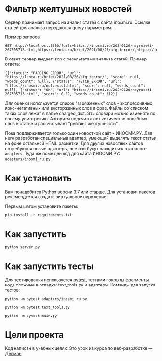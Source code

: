 # Фильтр желтушных новостей

Сервер принимает запрос на анализ статей с сайта inosmi.ru. Cсылки статей для анализа передаются query параметром.

Пример запроса:

```
GET http://localhost:8080/?urls=https://inosmi.ru/20240120/neyroseti-267505713.html,https://lenta.ru/brief/2021/08/26/afg_terror/,https://inosmi.ru/not/exist.html
```

В ответ сервер выдает json с результатами анализа статей. Пример ответа:
```
[{"status": "PARSING_ERROR", "url": "https://lenta.ru/brief/2021/08/26/afg_terror/", "score": null, "words_count": null}, {"status": "FETCH_ERROR", "url": "https://inosmi.ru/not/exist.html", "score": null, "words_count": null}, {"status": "OK", "url": "https://inosmi.ru/20240120/neyroseti-267505713.html", "score": 0.82, "words_count": 612}]
```

Для оценки используется список "заряженных" слов - экспрессивных, ярко-негативных или восторженных слов и фраз. Файлы со списком таких слов лежат в папке charged_dict.
Эти словари можно изменять по своему усмотрению. Алгоритм подсчитывает количество подобных слов в статье и рассчитывает "рейтинг желтушности".

Пока поддерживается только один новостной сайт - [ИНОСМИ.РУ](https://inosmi.ru/). Для него разработан специальный адаптер, умеющий выделять текст статьи на фоне остальной HTML разметки. Для других новостных сайтов потребуются новые адаптеры, все они будут находиться в каталоге `adapters`. Туда же помещен код для сайта ИНОСМИ.РУ: `adapters/inosmi_ru.py`.

# Как установить

Вам понадобится Python версии 3.7 или старше. Для установки пакетов рекомендуется создать виртуальное окружение.

Первым шагом установите пакеты:

```
pip install -r requirements.txt
```

# Как запустить

```
python server.py
```

# Как запустить тесты

Для тестирования используется [pytest](https://docs.pytest.org/en/latest/), тестами покрыты фрагменты кода сложные в отладке: text_tools.py и адаптеры. Команды для запуска тестов:

```
python -m pytest adapters/inosmi_ru.py
```

```
python -m pytest text_tools.py
```

```
python -m pytest main.py
```

# Цели проекта

Код написан в учебных целях. Это урок из курса по веб-разработке — [Девман](https://dvmn.org).
